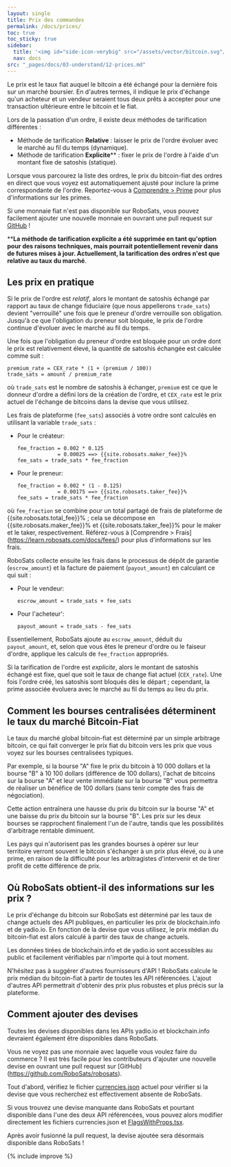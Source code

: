 ```yaml
---
layout: single
title: Prix des commandes
permalink: /docs/prices/
toc: true
toc_sticky: true
sidebar:
  title: '<img id="side-icon-verybig" src="/assets/vector/bitcoin.svg"/>Prix'
  nav: docs
src: "_pages/docs/03-understand/12-prices.md"
---
```


Le prix est le taux fiat auquel le bitcoin a été échangé pour la dernière fois sur un marché boursier. En d'autres termes, il indique le prix d'échange qu'un acheteur et un vendeur seraient tous deux prêts à accepter pour une transaction ultérieure entre le bitcoin et le fiat.

Lors de la passation d'un ordre, il existe deux méthodes de tarification différentes :
* Méthode de tarification **Relative** : laisser le prix de l'ordre évoluer avec le marché au fil du temps (dynamique).
* Méthode de tarification **Explicite**** : fixer le prix de l'ordre à l'aide d'un montant fixe de satoshis (statique).

Lorsque vous parcourez la liste des ordres, le prix du bitcoin-fiat des ordres en direct que vous voyez est automatiquement ajusté pour inclure la prime correspondante de l'ordre. Reportez-vous à [Comprendre > Prime](/docs/premium/) pour plus d'informations sur les primes.

Si une monnaie fiat n'est pas disponible sur RoboSats, vous pouvez facilement ajouter une nouvelle monnaie en ouvrant une pull request sur [GitHub](https://github.com/RoboSats/robosats) !

****La méthode de tarification explicite a été supprimée en tant qu'option pour des raisons techniques, mais pourrait potentiellement revenir dans de futures mises à jour. Actuellement, la tarification des ordres n'est que relative au taux du marché**.

## **Les prix en pratique**

Si le prix de l'ordre est *relatif*, alors le montant de satoshis échangé par rapport au taux de change fiduciaire (que nous appellerons `trade_sats`) devient "verrouillé" une fois que le preneur d'ordre verrouille son obligation. Jusqu'à ce que l'obligation du preneur soit bloquée, le prix de l'ordre continue d'évoluer avec le marché au fil du temps.

Une fois que l'obligation du preneur d'ordre est bloquée pour un ordre dont le prix est relativement élevé, la quantité de satoshis échangée est calculée comme suit :

````
premium_rate = CEX_rate * (1 + (premium / 100))
trade_sats = amount / premium_rate
````

où `trade_sats` est le nombre de satoshis à échanger, `premium` est ce que le donneur d'ordre a défini lors de la création de l'ordre, et `CEX_rate` est le prix actuel de l'échange de bitcoins dans la devise que vous utilisez.

Les frais de plateforme (`fee_sats`) associés à votre ordre sont calculés en utilisant la variable `trade_sats` :
* Pour le créateur:
  ````
  fee_fraction = 0.002 * 0.125
               = 0.00025 ==> {{site.robosats.maker_fee}}%
  fee_sats = trade_sats * fee_fraction
  ````
* Pour le preneur:
  ````
  fee_fraction = 0.002 * (1 - 0.125)
               = 0.00175 ==> {{site.robosats.taker_fee}}%
  fee_sats = trade_sats * fee_fraction
  ````

où `fee_fraction` se combine pour un total partagé de frais de plateforme de {{site.robosats.total_fee}}% ; cela se décompose en {{site.robosats.maker_fee}}% et {{site.robosats.taker_fee}}% pour le maker et le taker, respectivement. Référez-vous à [Comprendre > Frais] (https://learn.robosats.com/docs/fees/) pour plus d'informations sur les frais.

RoboSats collecte ensuite les frais dans le processus de dépôt de garantie (`escrow_amount`) et la facture de paiement (`payout_amount`) en calculant ce qui suit :
* Pour le vendeur:
  ````
  escrow_amount = trade_sats + fee_sats
  ````
* Pour l'acheteur':
  ````
  payout_amount = trade_sats - fee_sats
  ````

Essentiellement, RoboSats ajoute au `escrow_amount`, déduit du `payout_amount`, et, selon que vous êtes le preneur d'ordre ou le faiseur d'ordre, applique les calculs de `fee_fraction` appropriés.

Si la tarification de l'ordre est *explicite*, alors le montant de satoshis échangé est fixe, quel que soit le taux de change fiat actuel (`CEX_rate`). Une fois l'ordre créé, les satoshis sont bloqués dès le départ ; cependant, la prime associée évoluera avec le marché au fil du temps au lieu du prix.

## **Comment les bourses centralisées déterminent le taux du marché Bitcoin-Fiat**

Le taux du marché global bitcoin-fiat est déterminé par un simple arbitrage bitcoin, ce qui fait converger le prix fiat du bitcoin vers les prix que vous voyez sur les bourses centralisées typiques.

Par exemple, si la bourse "A" fixe le prix du bitcoin à 10 000 dollars et la bourse "B" à 10 100 dollars (différence de 100 dollars), l'achat de bitcoins sur la bourse "A" et leur vente immédiate sur la bourse "B" vous permettra de réaliser un bénéfice de 100 dollars (sans tenir compte des frais de négociation).

Cette action entraînera une hausse du prix du bitcoin sur la bourse "A" et une baisse du prix du bitcoin sur la bourse "B". Les prix sur les deux bourses se rapprochent finalement l'un de l'autre, tandis que les possibilités d'arbitrage rentable diminuent.

Les pays qui n'autorisent pas les grandes bourses à opérer sur leur territoire verront souvent le bitcoin s'échanger à un prix plus élevé, ou à une prime, en raison de la difficulté pour les arbitragistes d'intervenir et de tirer profit de cette différence de prix.

## **Où RoboSats obtient-il des informations sur les prix ?**

Le prix d'échange du bitcoin sur RoboSats est déterminé par les taux de change actuels des API publiques, en particulier les prix de blockchain.info et de yadio.io. En fonction de la devise que vous utilisez, le prix médian du bitcoin-fiat est alors calculé à partir des taux de change actuels.

Les données tirées de blockchain.info et de yadio.io sont accessibles au public et facilement vérifiables par n'importe qui à tout moment.

N'hésitez pas à suggérer d'autres fournisseurs d'API ! RoboSats calcule le prix médian du bitcoin-fiat à partir de toutes les API référencées. L'ajout d'autres API permettrait d'obtenir des prix plus robustes et plus précis sur la plateforme.

## **Comment ajouter des devises**

Toutes les devises disponibles dans les APIs yadio.io et blockchain.info devraient également être disponibles dans RoboSats.

Vous ne voyez pas une monnaie avec laquelle vous voulez faire du commerce ? Il est très facile pour les contributeurs d'ajouter une nouvelle devise en ouvrant une pull request sur [GitHub] (https://github.com/RoboSats/robosats).

Tout d'abord, vérifiez le fichier [currencies.json](https://github.com/RoboSats/robosats/blob/main/frontend/static/assets/currencies.json) actuel pour vérifier si la devise que vous recherchez est effectivement absente de RoboSats.

Si vous trouvez une devise manquante dans RoboSats et pourtant disponible dans l'une des deux API référencées, vous pouvez alors modifier directement les fichiers currencies.json et [FlagsWithProps.tsx](https://github.com/RoboSats/robosats/blob/main/frontend/src/components/FlagWithProps/FlagWithProps.tsx).

Après avoir fusionné la pull request, la devise ajoutée sera désormais disponible dans RoboSats !

{% include improve %}
